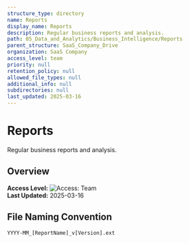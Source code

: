 ```yaml
---
structure_type: directory
name: Reports
display_name: Reports
description: Regular business reports and analysis.
path: 05_Data_and_Analytics/Business_Intelligence/Reports
parent_structure: SaaS_Company_Drive
organization: SaaS Company
access_level: team
priority: null
retention_policy: null
allowed_file_types: null
additional_info: null
subdirectories: null
last_updated: 2025-03-16
---
```


# Reports

Regular business reports and analysis.

## Overview

**Access Level:** ![Access: Team](https://img.shields.io/badge/Access-Team-blue)  
**Last Updated:** 2025-03-16  

## File Naming Convention

`YYYY-MM_[ReportName]_v[Version].ext`

